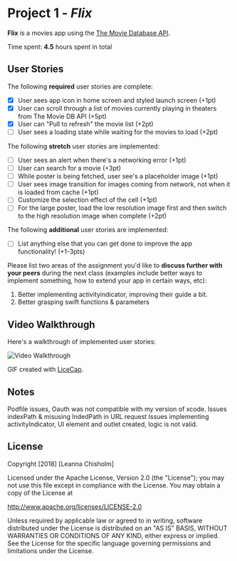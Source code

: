 # Project 1 - *Flix*

**Flix** is a movies app using the [The Movie Database API](http://docs.themoviedb.apiary.io/#).

Time spent: **4.5** hours spent in total

## User Stories

The following **required** user stories are complete:

- [x] User sees app icon in home screen and styled launch screen (+1pt)
- [x] User can scroll through a list of movies currently playing in theaters from The Movie DB API (+5pt)
- [x] User can "Pull to refresh" the movie list (+2pt)
- [ ] User sees a loading state while waiting for the movies to load (+2pt)

The following **stretch** user stories are implemented:

- [ ] User sees an alert when there's a networking error (+1pt)
- [ ] User can search for a movie (+3pt)
- [ ] While poster is being fetched, user see's a placeholder image (+1pt)
- [ ] User sees image transition for images coming from network, not when it is loaded from cache (+1pt)
- [ ] Customize the selection effect of the cell (+1pt)
- [ ] For the large poster, load the low resolution image first and then switch to the high resolution image when complete (+2pt)

The following **additional** user stories are implemented:

- [ ] List anything else that you can get done to improve the app functionality! (+1-3pts)

Please list two areas of the assignment you'd like to **discuss further with your peers** during the next class (examples include better ways to implement something, how to extend your app in certain ways, etc):

1. Better implementing activityindicator, improving their guide a bit.
2. Better grasping swift functions & parameters

## Video Walkthrough

Here's a walkthrough of implemented user stories:

<img src='https://i.imgur.com/kPw9sfa.gif' title='Video Walkthrough' width='' alt='Video Walkthrough' />

GIF created with [LiceCap](http://www.cockos.com/licecap/).

## Notes
Podfile issues, Oauth was not compatible with my version of xcode. 
Issues indexPath & misusing IndedPath in URL request 
Issues implementing activityIndicator, UI element and outlet created, logic is not valid.


## License

Copyright [2018] [Leanna Chisholm]

Licensed under the Apache License, Version 2.0 (the "License");
you may not use this file except in compliance with the License.
You may obtain a copy of the License at

http://www.apache.org/licenses/LICENSE-2.0

Unless required by applicable law or agreed to in writing, software
distributed under the License is distributed on an "AS IS" BASIS,
WITHOUT WARRANTIES OR CONDITIONS OF ANY KIND, either express or implied.
See the License for the specific language governing permissions and
limitations under the License.
